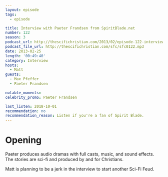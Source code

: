 ```yaml
---
layout: episode
tags:
  - episode

title: Interview with Paeter Frandsen from SpiritBlade.net
number: 122
season: 3
podcast_url: http://thescifichristian.com/2013/02/episode-122-interview-with-paeter-frandsen-from-spritiblade-net/
podcast_file_url: http://thescifichristian.com/sfc/sfc0122.mp3
date: 2013-02-25
length: '00:49:40'
category: Interview
hosts:
  - Matt
guests:
  - Max Pfeffer
  - Paeter Frandsen

notable_moments:
celebrity_promo: Paeter Frandsen 

last_listen: 2018-10-01
recommendation: no
recommendation_reason: Listen if you're a fan of Spirit Blade.
---
```

# Opening
Paeter produces audio dramas with full casts, music, and sound effects. The stories are sci-fi and produced by and for Christians. 

Matt is planning to be a jerk in the interview to start another Sci-Fi Feud.